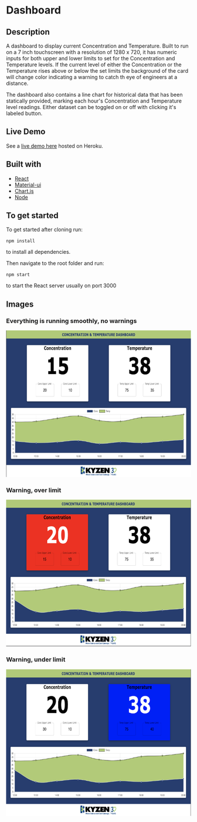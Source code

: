 # Dashboard

## Description

A dashboard to display current Concentration and Temperature. Built to run on a 7 inch touchscreen with a resolution of 1280 x 720, it has numeric inputs for both upper and lower limits to set for the Concentration and Temperature levels. If the current level of either the Concentration or the Temperature rises above or below the set limits the background of the card will change color indicating a warning to catch th eye of engineers at a distance.

The dashboard also contains a line chart for historical data that has been statically provided, marking each hour's Concentration and Temperature level readings. Either dataset can be toggled on or off with clicking it's labeled button.

## Live Demo

See a <a href="https://kyzendashboard.herokuapp.com/">live demo here</a> hosted on Heroku.

## Built with

- <a href="https://reactjs.org/docs/getting-started.html">React</a>
- <a href="https://material-ui.com/getting-started/installation/">Material-ui</a>
- <a href="https://www.chartjs.org/docs/latest/">Chart.js</a>
- <a href="https://nodejs.org/en/">Node</a>

## To get started

To get started after cloning run:

    npm install

to install all dependencies.

Then navigate to the root folder and run:

    npm start

to start the React server usually on port 3000

## Images

### Everything is running smoothly, no warnings

<img src="./public/images/dashboard.png" height="400px" width="auto">

</br>

### Warning, over limit

<img src="./public/images/warning_high.png" height="400px" width="auto">

</br>

### Warning, under limit

<img src="./public/images/warning_low.png" height="400" width="auto">
